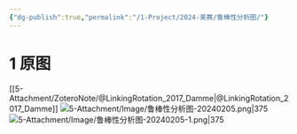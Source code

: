 ```yaml
---
{"dg-publish":true,"permalink":"/1-Project/2024-美赛/鲁棒性分析图/"}
---
```


# 1 原图
[[5-Attachment/ZoteroNote/@LinkingRotation_2017_Damme\|@LinkingRotation_2017_Damme]]
![5-Attachment/Image/鲁棒性分析图-20240205.png|375](/img/user/5-Attachment/Image/%E9%B2%81%E6%A3%92%E6%80%A7%E5%88%86%E6%9E%90%E5%9B%BE-20240205.png)
![5-Attachment/Image/鲁棒性分析图-20240205-1.png|375](/img/user/5-Attachment/Image/%E9%B2%81%E6%A3%92%E6%80%A7%E5%88%86%E6%9E%90%E5%9B%BE-20240205-1.png)